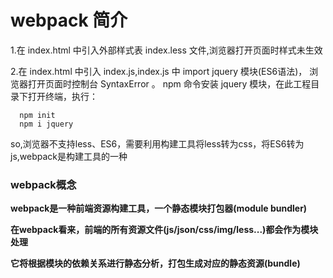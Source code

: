 # webpack 简介

1.在 index.html 中引入外部样式表 index.less 文件,浏览器打开页面时样式未生效

2.在 index.html 中引入 index.js,index.js 中 import jquery 模块(ES6语法)，
浏览器打开页面时控制台 SyntaxError 。
npm 命令安装 jquery 模块，在此工程目录下打开终端，执行：

```
  npm init
  npm i jquery
```
so,浏览器不支持less、ES6，需要利用构建工具将less转为css，将ES6转为js,webpack是构建工具的一种

### webpack概念
**webpack是一种前端资源构建工具，一个静态模块打包器(module bundler)**

**在webpack看来，前端的所有资源文件(js/json/css/img/less...)都会作为模块处理**

**它将根据模块的依赖关系进行静态分析，打包生成对应的静态资源(bundle)**